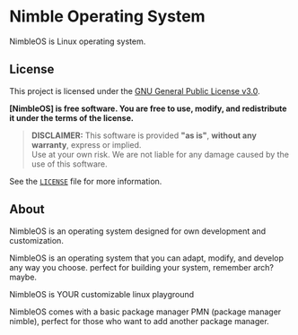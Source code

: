 
# Nimble Operating System 
<p> NimbleOS is Linux operating system.</p> 

## License
This project is licensed under the [GNU General Public License v3.0](https://www.gnu.org/licenses/gpl-3.0.html).

**[NimbleOS] is free software. You are free to use, modify, and redistribute it under the terms of the license.**

> **DISCLAIMER:** This software is provided **"as is"**, **without any warranty**, express or implied.  
> Use at your own risk. We are not liable for any damage caused by the use of this software.

See the [`LICENSE`](LICENSE) file for more information.

## About

<p>NimbleOS is an operating system designed for own development and customization. </p>
<p>NimbleOS is an operating system that you can adapt, modify, and develop any way you choose. 
perfect for building your system, remember arch? maybe. </p>
<p>NimbleOS is YOUR customizable linux playground </p>
<p>NimbleOS comes with a basic package manager PMN (package manager nimble), perfect for those who want to add another package manager.</p>
